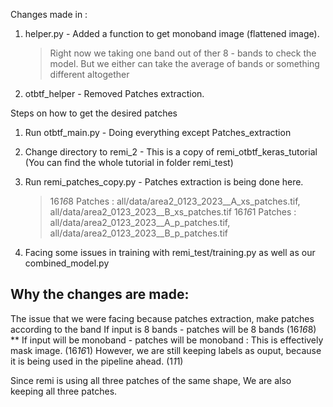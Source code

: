 Changes made in :
1. helper.py - Added a function to get monoband image (flattened image).
    > Right now we taking one band out of ther 8 - bands to check the model. But we either can take the average of bands or something different altogether
2. otbtf_helper - Removed Patches extraction.

Steps on how to get the desired patches
1. Run otbtf_main.py - Doing everything except Patches_extraction
2. Change directory to remi_2 - This is a copy of remi_otbtf_keras_tutorial (You can find the whole tutorial in folder remi_test)
3. Run remi_patches_copy.py - Patches extraction is being done here.
    > 16*16*8 Patches : all/data/area2_0123_2023__A_xs_patches.tif, all/data/area2_0123_2023__B_xs_patches.tif
    > 16*16*1 Patches : all/data/area2_0123_2023__A_p_patches.tif, all/data/area2_0123_2023__B_p_patches.tif

4. Facing some issues in training with remi_test/training.py as well as our combined_model.py


Why the changes are made:
--------------------------------------------------------------------------------
The issue that we were facing because patches extraction, make patches according to the band
If input is 8 bands - patches will be 8 bands (16*16*8)
** If input will be monoband - patches will be monoband : This is effectively mask image. (16*16*1)
However, we are still keeping labels as ouput, because it is being used in the pipeline ahead. (1*1*1)

Since remi is using all three patches of the same shape, We are also keeping all three patches.